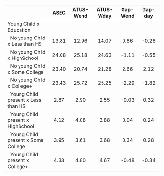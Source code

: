 
|                      |         ASEC |    ATUS-Wend |    ATUS-Wday |     Gap-Wend |      Gap-day |
| -------------------- | :----------: | :----------: | :----------: | :----------: | :----------: |
| Young Child x Education |              |              |              |              |              |
| &nbsp;&nbsp;No young Child x Less than HS |        13.81 |        12.96 |        14.07 |         0.86 |        -0.26 |
| &nbsp;&nbsp;No young Child x HighSchool |        24.08 |        25.18 |        24.63 |        -1.11 |        -0.55 |
| &nbsp;&nbsp;No young Child x Some College |        23.40 |        20.74 |        21.28 |         2.66 |         2.12 |
| &nbsp;&nbsp;No young Child x College+ |        23.43 |        25.72 |        25.25 |        -2.29 |        -1.82 |
| &nbsp;&nbsp;Young Child present x Less than HS |         2.87 |         2.90 |         2.55 |        -0.03 |         0.32 |
| &nbsp;&nbsp;Young Child present x HighSchool |         4.12 |         4.08 |         3.88 |         0.04 |         0.24 |
| &nbsp;&nbsp;Young Child present x Some College |         3.95 |         3.61 |         3.68 |         0.34 |         0.28 |
| &nbsp;&nbsp;Young Child present x College+ |         4.33 |         4.80 |         4.67 |        -0.48 |        -0.34 |

